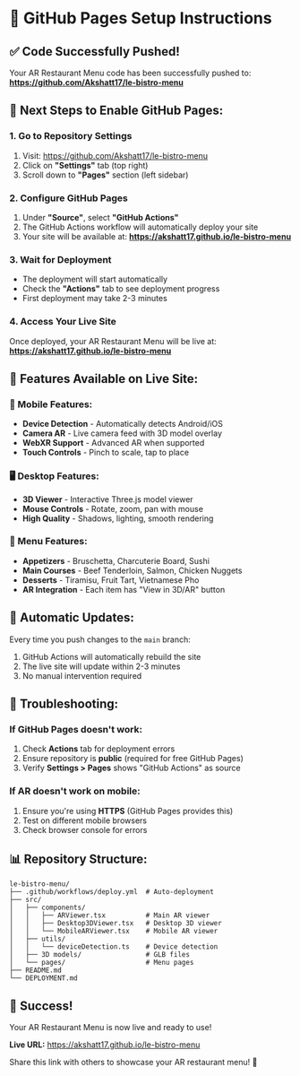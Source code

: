 # 🚀 GitHub Pages Setup Instructions

## ✅ Code Successfully Pushed!

Your AR Restaurant Menu code has been successfully pushed to:
**https://github.com/Akshatt17/le-bistro-menu**

## 🔧 Next Steps to Enable GitHub Pages:

### 1. Go to Repository Settings
1. Visit: https://github.com/Akshatt17/le-bistro-menu
2. Click on **"Settings"** tab (top right)
3. Scroll down to **"Pages"** section (left sidebar)

### 2. Configure GitHub Pages
1. Under **"Source"**, select **"GitHub Actions"**
2. The GitHub Actions workflow will automatically deploy your site
3. Your site will be available at: **https://akshatt17.github.io/le-bistro-menu**

### 3. Wait for Deployment
- The deployment will start automatically
- Check the **"Actions"** tab to see deployment progress
- First deployment may take 2-3 minutes

### 4. Access Your Live Site
Once deployed, your AR Restaurant Menu will be live at:
**https://akshatt17.github.io/le-bistro-menu**

## 🎯 Features Available on Live Site:

### 📱 Mobile Features:
- **Device Detection** - Automatically detects Android/iOS
- **Camera AR** - Live camera feed with 3D model overlay
- **WebXR Support** - Advanced AR when supported
- **Touch Controls** - Pinch to scale, tap to place

### 🖥️ Desktop Features:
- **3D Viewer** - Interactive Three.js model viewer
- **Mouse Controls** - Rotate, zoom, pan with mouse
- **High Quality** - Shadows, lighting, smooth rendering

### 🍴 Menu Features:
- **Appetizers** - Bruschetta, Charcuterie Board, Sushi
- **Main Courses** - Beef Tenderloin, Salmon, Chicken Nuggets
- **Desserts** - Tiramisu, Fruit Tart, Vietnamese Pho
- **AR Integration** - Each item has "View in 3D/AR" button

## 🔄 Automatic Updates:

Every time you push changes to the `main` branch:
1. GitHub Actions will automatically rebuild the site
2. The live site will update within 2-3 minutes
3. No manual intervention required

## 🐛 Troubleshooting:

### If GitHub Pages doesn't work:
1. Check **Actions** tab for deployment errors
2. Ensure repository is **public** (required for free GitHub Pages)
3. Verify **Settings > Pages** shows "GitHub Actions" as source

### If AR doesn't work on mobile:
1. Ensure you're using **HTTPS** (GitHub Pages provides this)
2. Test on different mobile browsers
3. Check browser console for errors

## 📊 Repository Structure:

```
le-bistro-menu/
├── .github/workflows/deploy.yml  # Auto-deployment
├── src/
│   ├── components/
│   │   ├── ARViewer.tsx          # Main AR viewer
│   │   ├── Desktop3DViewer.tsx   # Desktop 3D viewer
│   │   └── MobileARViewer.tsx    # Mobile AR viewer
│   ├── utils/
│   │   └── deviceDetection.ts    # Device detection
│   ├── 3D models/                # GLB files
│   └── pages/                    # Menu pages
├── README.md
└── DEPLOYMENT.md
```

## 🎉 Success!

Your AR Restaurant Menu is now live and ready to use! 

**Live URL:** https://akshatt17.github.io/le-bistro-menu

Share this link with others to showcase your AR restaurant menu! 🚀

